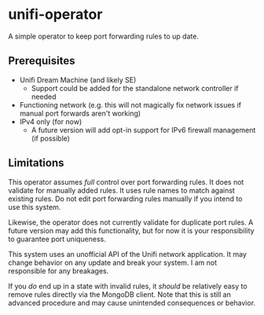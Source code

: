 # unifi-operator

A simple operator to keep port forwarding rules to up date.

## Prerequisites

* Unifi Dream Machine (and likely SE)
  * Support could be added for the standalone network controller if needed
* Functioning network (e.g. this will not magically fix network issues if manual port forwards aren't working)
* IPv4 only (for now)
  * A future version will add opt-in support for IPv6 firewall management (if possible)

## Limitations

This operator assumes _full_ control over port forwarding rules. It does not validate for manually added rules. It uses rule names to match against existing rules. Do not edit port forwarding rules manually if you intend to use this system.

Likewise, the operator does not currently validate for duplicate port rules. A future version may add this functionality, but for now it is your responsibility to guarantee port uniqueness.

This system uses an unofficial API of the Unifi network application. It may change behavior on any update and break your system. I am not responsible for any breakages.

If you _do_ end up in a state with invalid rules, it _should_ be relatively easy to remove rules directly via the MongoDB client. Note that this is still an advanced procedure and may cause unintended consequences or behavior.
